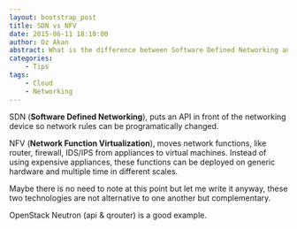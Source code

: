 ```yaml
---
layout: bootstrap_post
title: SDN vs NFV
date: 2015-06-11 18:10:00
author: Oz Akan
abstract: What is the difference between Software Defined Networking and Network Function Virtualization? You can't really compare these two as they are in a way complementary technologies but also can be implemented alone.
categories:
    - Tips
tags:
    - Cloud
    - Networking
---
```



SDN (**Software Defined Networking**), puts an API in front of the networking device so network rules can be programatically changed.

NFV (**Network Function Virtualization**), moves network functions, like router, firewall, IDS/IPS from appliances to virtual machines. 
Instead of using expensive appliances, these functions can be deployed on generic hardware and multiple time in different scales.

Maybe there is no need to note at this point but let me write it anyway, these two technologies are not alternative to one another but complementary.

OpenStack Neutron (api & qrouter) is a good example.